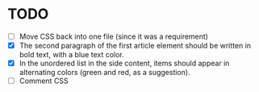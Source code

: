 # TODO

-   [ ] Move CSS back into one file (since it was a requirement)
-   [x] The second paragraph of the first article element should be written in
        bold text, with a blue text color.
-   [x] In the unordered list in the side content, items should appear in
        alternating colors (green and red, as a suggestion).
-   [ ] Comment CSS
